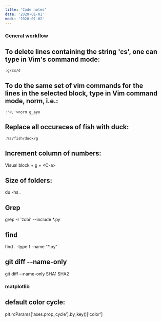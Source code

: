 ```yaml
---
title: 'Code notes'
date: '2020-01-01'
modi: '2020-01-02'
---
```


### General workflow

## To delete lines containing the string 'cs', one can type in Vim's command mode:

`:g/cs/d`

## To do the same set of vim commands for the lines in the selected block, type in Vim command mode, norm, i.e.:

`:'<,'>norm g_ayo`

## Replace all occuraces of fish with duck:

`:%s/fish/duck/g`

## Increment column of numbers:

Visual block + g + \<C-a>

## Size of folders:

du -hs .

## Grep

grep -r 'zobi' --include \*.py

## find

find . -type f -name "*.py"

## git diff --name-only

git diff --name-only SHA1 SHA2

### matplotlib

## default color cycle:

plt.rcParams['axes.prop_cycle'].by_key()['color']
